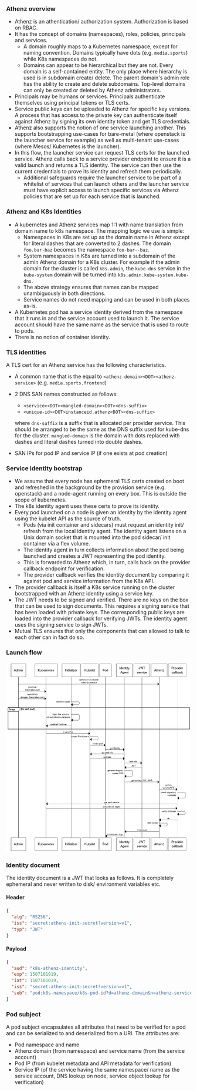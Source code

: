 ### Athenz overview

* Athenz is an athentication/ authorization system. Authorization is based on RBAC.
* It has the concept of domains (namespaces), roles, policies, principals and services.
  * A domain roughly maps to a Kubernetes namespace, except for naming convention. Domains typically have dots
    (e.g. `media.sports`) while K8s namespaces do not.
  * Domains can appear to be hierarchical but they are not. Every domain is a self-contained entity. The only place where
    hierarchy is used is in subdomain create/ delete. The parent domain's admin role has the ability to create and
    delete subdomains. Top-level domains can only be created or deleted by Athenz administrators. 
* Principals may be humans or services. Principals authenticate themselves using principal tokens or TLS certs.
* Service public keys can be uploaded to Athenz for specific key versions. A process that has access to the
  private key can authenticate itself against Athenz by signing its own identity token and get TLS credentials. 
* Athenz also supports the notion of one service launching another. This supports bootstrapping use-cases for bare-metal
  (where openstack is the launcher service for example) as well as multi-tenant use-cases (where Mesos/ Kubernetes 
  is the launcher).
* In this flow, the launcher service can request TLS certs for the launched service. Athenz calls back to a 
  service provider endpoint to ensure it is a valid launch and returns a TLS identity. The service can then use the 
  current credentials to prove its identity and refresh them periodically.
  * Additional safeguards require the launcher service to be part of a whitelist of services that can launch others
    and the launcher service must have explicit access to launch specific services via Athenz policies that are set up
    for each service that is launched.
    
### Athenz and K8s Identities

* A kubernetes and Athenz services map 1:1 with name translation from domain name to k8s namespace. The mapping logic we
  use is simple:
  * Namespaces in K8s are set up as the domain name in Athenz except for literal dashes that are converted to 2 dashes.
    The domain `foo.bar-baz` becomes the namespace `foo-bar--baz`.
  * System namespaces in K8s are turned into a subdomain of the admin Athenz domain for a K8s cluster. For example if the admin
    domain for the cluster is called `k8s.admin`, the `kube-dns` service in the `kube-system` domain will be turned into
    `k8s.admin.kube-system.kube-dns`.
  * The above strategy ensures that names can be mapped unambiguously in both directions.
  * Service names do not need mapping and can be used in both places as-is.
* A Kubernetes pod has a service identity derived from the namespace that it runs in and the service account used to
  launch it. The service account should have the same name as the service that is used to route to pods.
* There is no notion of container identity.

### TLS identities

A TLS cert for an Athenz service has the following characteristics.

* A common name that is the equal to `<athenz-domain><DOT><athenz-service>` (e.g. `media.sports.frontend`)
* 2 DNS SAN names constructed as follows:
    * `<service><DOT><mangled-domain><DOT><dns-suffix>`
    * `<unique-id><DOT>instanceid.athenz<DOT><dns-suffix>`

  where `dns-suffix` is a suffix that is allocated per provider service. This should be arranged to be the same
  as the DNS suffix used for kube-dns for the cluster. `mangled-domain` is the domain with dots replaced with
  dashes and literal dashes turned into double dashes.
* SAN IPs for pod IP and service IP (if one exists at pod creation)

### Service identity bootstrap

* We assume that every node has ephemeral TLS certs created on boot and refreshed in the background by the provision service
  (e.g. openstack) and a node-agent running on every box. This is outside the scope of kubernetes.
* The k8s identity agent uses these certs to prove its identity.
* Every pod launched on a node is given an identity by the identity agent using the kubelet API as the source of truth.
  * Pods (via init container and sidecars) must request an identity init/ refresh from the local identity agent. The 
    identity agent listens on a Unix domain socket that is mounted into the pod sidecar/ init container via a flex volume.
  * The identity agent in turn collects information about the pod being launched and creates a JWT representing the pod
    identity. 
  * This is forwarded to Athenz which, in turn, calls back on the provider callback endpoint for verification.
  * The provider callback verifies the identity document by comparing it against pod and service information from the 
    K8s API.
* The provider callback is itself a K8s service running on the cluster bootstrapped with an Athenz identity using a
  service key.
* The JWT needs to be signed and verified. There are no keys on the box that can be used to sign documents. This requires
  a signing service that has been loaded with private keys. The corresponding public keys are loaded into the 
  provider callback for verifying JWTs. The identity agent uses the signing service to sign JWTs.
* Mutual TLS ensures that only the components that can allowed to talk to each other can in fact do so.

### Launch flow

![sequence diagram](sequence.png)


### Identity document

The identity document is a JWT that looks as follows. It is completely ephemeral and never written to disk/
environment variables etc.

#### Header

```json
{
  "alg": "RS256",
  "iss": "secret:athens-init-secret?version=v1",
  "typ": "JWT"
}
```

#### Payload

```json
{
  "aud": "k8s-athenz-identity",
  "exp": 1507101919,
  "iat": 1507101019,
  "iss": "secret:athens-init-secret?version=v1",
  "sub": "pod:k8s-namespace/k8s-pod-id?d=athenz-domain&n=athenz-service&i=pod-ip&s=service-ip"
}
```

### Pod subject

A pod subject encapsulates all attributes that need to be verified for a pod and can be serialized to and
deserialized from a URI. The attributes are:

* Pod namespace and name
* Athenz domain (from namespace) and service name (from the service account)
* Pod IP (from kubelet metadata and API metadata for verification)
* Service IP (of the service having the same namespace/ name as the service account, DNS lookup on node,
  service object lookup for verification)

